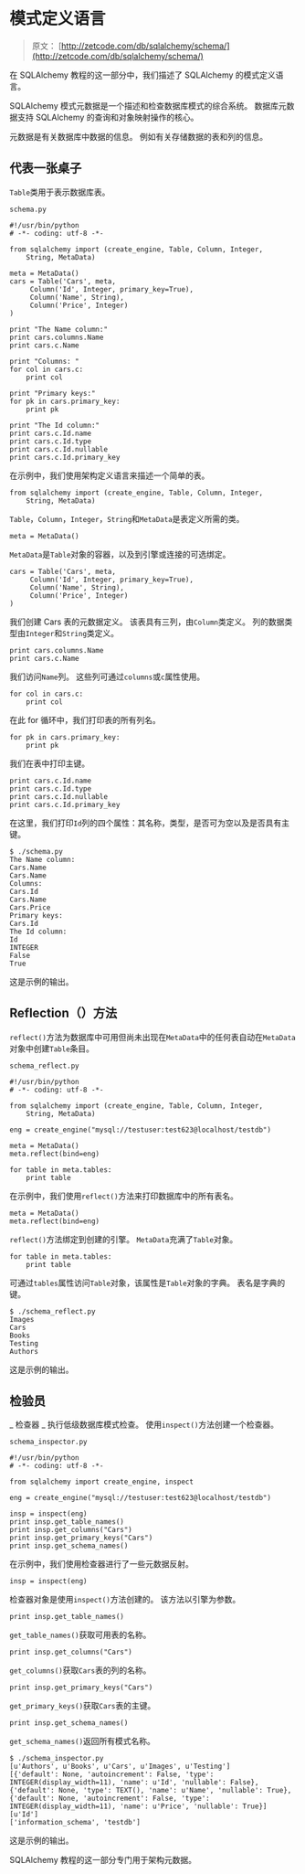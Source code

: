 # 模式定义语言

> 原文： [http://zetcode.com/db/sqlalchemy/schema/](http://zetcode.com/db/sqlalchemy/schema/)

在 SQLAlchemy 教程的这一部分中，我们描述了 SQLAlchemy 的模式定义语言。

SQLAlchemy 模式元数据是一个描述和检查数据库模式的综合系统。 数据库元数据支持 SQLAlchemy 的查询和对象映射操作的核心。

元数据是有关数据库中数据的信息。 例如有关存储数据的表和列的信息。

## 代表一张桌子

`Table`类用于表示数据库表。

`schema.py`

```
#!/usr/bin/python
# -*- coding: utf-8 -*-

from sqlalchemy import (create_engine, Table, Column, Integer, 
    String, MetaData)

meta = MetaData()
cars = Table('Cars', meta,
     Column('Id', Integer, primary_key=True),
     Column('Name', String),
     Column('Price', Integer)
)

print "The Name column:"
print cars.columns.Name
print cars.c.Name

print "Columns: "
for col in cars.c:
    print col

print "Primary keys:"
for pk in cars.primary_key:
    print pk    

print "The Id column:"
print cars.c.Id.name
print cars.c.Id.type
print cars.c.Id.nullable
print cars.c.Id.primary_key

```

在示例中，我们使用架构定义语言来描述一个简单的表。

```
from sqlalchemy import (create_engine, Table, Column, Integer, 
    String, MetaData)

```

`Table`，`Column`，`Integer`，`String`和`MetaData`是表定义所需的类。

```
meta = MetaData()

```

`MetaData`是`Table`对象的容器，以及到引擎或连接的可选绑定。

```
cars = Table('Cars', meta,
     Column('Id', Integer, primary_key=True),
     Column('Name', String),
     Column('Price', Integer)
)

```

我们创建 Cars 表的元数据定义。 该表具有三列，由`Column`类定义。 列的数据类型由`Integer`和`String`类定义。

```
print cars.columns.Name
print cars.c.Name

```

我们访问`Name`列。 这些列可通过`columns`或`c`属性使用。

```
for col in cars.c:
    print col

```

在此 for 循环中，我们打印表的所有列名。

```
for pk in cars.primary_key:
    print pk    

```

我们在表中打印主键。

```
print cars.c.Id.name
print cars.c.Id.type
print cars.c.Id.nullable
print cars.c.Id.primary_key

```

在这里，我们打印`Id`列的四个属性：其名称，类型，是否可为空以及是否具有主键。

```
$ ./schema.py 
The Name column:
Cars.Name
Cars.Name
Columns: 
Cars.Id
Cars.Name
Cars.Price
Primary keys:
Cars.Id
The Id column:
Id
INTEGER
False
True

```

这是示例的输出。

## Reflection（）方法

`reflect()`方法为数据库中可用但尚未出现在`MetaData`中的任何表自动在`MetaData`对象中创建`Table`条目。

`schema_reflect.py`

```
#!/usr/bin/python
# -*- coding: utf-8 -*-

from sqlalchemy import (create_engine, Table, Column, Integer, 
    String, MetaData)

eng = create_engine("mysql://testuser:test623@localhost/testdb")

meta = MetaData()
meta.reflect(bind=eng)

for table in meta.tables:
    print table

```

在示例中，我们使用`reflect()`方法来打印数据库中的所有表名。

```
meta = MetaData()
meta.reflect(bind=eng)

```

`reflect()`方法绑定到创建的引擎。 `MetaData`充满了`Table`对象。

```
for table in meta.tables:
    print table

```

可通过`tables`属性访问`Table`对象，该属性是`Table`对象的字典。 表名是字典的键。

```
$ ./schema_reflect.py 
Images
Cars
Books
Testing
Authors

```

这是示例的输出。

## 检验员

_ 检查器 _ 执行低级数据库模式检查。 使用`inspect()`方法创建一个检查器。

`schema_inspector.py`

```
#!/usr/bin/python
# -*- coding: utf-8 -*-

from sqlalchemy import create_engine, inspect

eng = create_engine("mysql://testuser:test623@localhost/testdb")

insp = inspect(eng)
print insp.get_table_names()
print insp.get_columns("Cars")
print insp.get_primary_keys("Cars")    
print insp.get_schema_names()

```

在示例中，我们使用检查器进行了一些元数据反射。

```
insp = inspect(eng)

```

检查器对象是使用`inspect()`方法创建的。 该方法以引擎为参数。

```
print insp.get_table_names()

```

`get_table_names()`获取可用表的名称。

```
print insp.get_columns("Cars")

```

`get_columns()`获取`Cars`表的列的名称。

```
print insp.get_primary_keys("Cars")

```

`get_primary_keys()`获取`Cars`表的主键。

```
print insp.get_schema_names()

```

`get_schema_names()`返回所有模式名称。

```
$ ./schema_inspector.py 
[u'Authors', u'Books', u'Cars', u'Images', u'Testing']
[{'default': None, 'autoincrement': False, 'type': INTEGER(display_width=11), 'name': u'Id', 'nullable': False}, 
{'default': None, 'type': TEXT(), 'name': u'Name', 'nullable': True}, 
{'default': None, 'autoincrement': False, 'type': INTEGER(display_width=11), 'name': u'Price', 'nullable': True}]
[u'Id']
['information_schema', 'testdb']

```

这是示例的输出。

SQLAlchemy 教程的这一部分专门用于架构元数据。